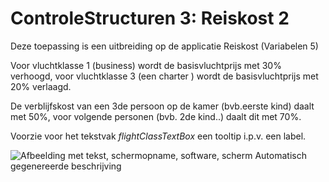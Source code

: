 # ControleStructuren 3: Reiskost 2

Deze toepassing is een uitbreiding op de applicatie Reiskost (Variabelen
5)

Voor vluchtklasse 1 (business) wordt de basisvluchtprijs met 30%
verhoogd, voor vluchtklasse 3 (een charter ) wordt de basisvluchtprijs
met 20% verlaagd.

De verblijfskost van een 3de persoon op de kamer (bvb.eerste kind)
daalt met 50%, voor volgende personen (bvb. 2de kind..) daalt dit met
70%.

Voorzie voor het tekstvak *flightClassTextBox* een tooltip i.p.v. een
label.

![Afbeelding met tekst, schermopname, software, scherm Automatisch
gegenereerde
beschrijving](./media/image1.png)
